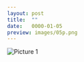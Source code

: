 ```yaml
---
layout: post
title:  ""
date:   0000-01-05
preview: images/05p.png
---
```


![Picture 1]({{site.baseurl}}/images/05.png?auto=yes)
